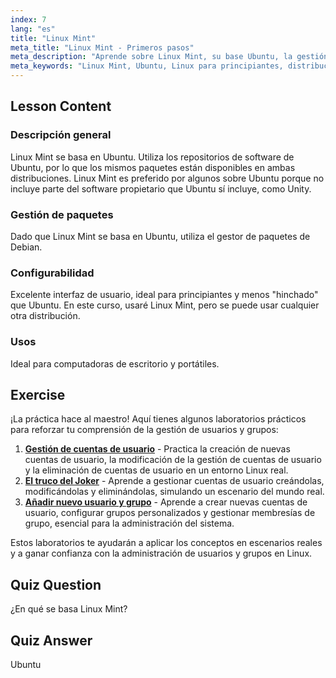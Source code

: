 ```yaml
---
index: 7
lang: "es"
title: "Linux Mint"
meta_title: "Linux Mint - Primeros pasos"
meta_description: "Aprende sobre Linux Mint, su base Ubuntu, la gestión de paquetes y por qué es excelente para principiantes. ¡Descubre sus características y cómo empezar hoy mismo!"
meta_keywords: "Linux Mint, Ubuntu, Linux para principiantes, distribución de Linux, tutorial de Linux, gestor de paquetes Debian, guía de Linux"
---
```


## Lesson Content

### Descripción general

Linux Mint se basa en Ubuntu. Utiliza los repositorios de software de Ubuntu, por lo que los mismos paquetes están disponibles en ambas distribuciones. Linux Mint es preferido por algunos sobre Ubuntu porque no incluye parte del software propietario que Ubuntu sí incluye, como Unity.

### Gestión de paquetes

Dado que Linux Mint se basa en Ubuntu, utiliza el gestor de paquetes de Debian.

### Configurabilidad

Excelente interfaz de usuario, ideal para principiantes y menos "hinchado" que Ubuntu. En este curso, usaré Linux Mint, pero se puede usar cualquier otra distribución.

### Usos

Ideal para computadoras de escritorio y portátiles.

## Exercise

¡La práctica hace al maestro! Aquí tienes algunos laboratorios prácticos para reforzar tu comprensión de la gestión de usuarios y grupos:

1. **[Gestión de cuentas de usuario](https://labex.io/es/labs/linux-user-account-management-49)** - Practica la creación de nuevas cuentas de usuario, la modificación de la gestión de cuentas de usuario y la eliminación de cuentas de usuario en un entorno Linux real.
2. **[El truco del Joker](https://labex.io/es/labs/linux-the-joker-s-trick-270247)** - Aprende a gestionar cuentas de usuario creándolas, modificándolas y eliminándolas, simulando un escenario del mundo real.
3. **[Añadir nuevo usuario y grupo](https://labex.io/es/labs/linux-add-new-user-and-group-17987)** - Aprende a crear nuevas cuentas de usuario, configurar grupos personalizados y gestionar membresías de grupo, esencial para la administración del sistema.

Estos laboratorios te ayudarán a aplicar los conceptos en escenarios reales y a ganar confianza con la administración de usuarios y grupos en Linux.

## Quiz Question

¿En qué se basa Linux Mint?

## Quiz Answer

Ubuntu